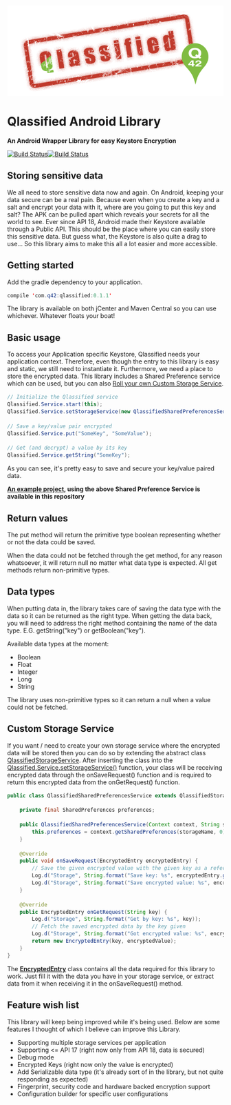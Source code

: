 [![Qlassified][qlassified-image]][qlassified-url]

# Qlassified Android Library
__An Android Wrapper Library for easy Keystore Encryption__

[![Build Status][travis-image]][travis-url][![Build Status][bintray-image]][bintray-url]

## Storing sensitive data

We all need to store sensitive data now and again. On Android, keeping your data secure can be a real pain. Because even when you create a key and a salt and encrypt your data with it, where are you going to put this key and salt? The APK can be pulled apart which reveals your secrets for all the world to see. Ever since API 18, Android made their Keystore available through a Public API. This should be the place where you can easily store this sensitive data. But guess what, the Keystore is also quite a drag to use... So this library aims to make this all a lot easier and more accessible. 

## Getting started

Add the gradle dependency to your application.

```java
compile 'com.q42:qlassified:0.1.1'
```

The library is available on both jCenter and Maven Central so you can use whichever. Whatever floats your boat!

## Basic usage

To access your Application specific Keystore, Qlassified needs your application context. Therefore, even though the entry to this library is easy and static, we still need to instantiate it. Furthermore, we need a place to store the encrypted data. This library includes a Shared Preference service which can be used, but you can also [Roll your own Custom Storage Service](https://github.com/Q42/Qlassified-Android#custom-storage-service).

```java
// Initialize the Qlassified service
Qlassified.Service.start(this);
Qlassified.Service.setStorageService(new QlassifiedSharedPreferencesService(this, "My Amazing Secure App"));

// Save a key/value pair encrypted
Qlassified.Service.put("SomeKey", "SomeValue");

// Get (and decrypt) a value by its key
Qlassified.Service.getString("SomeKey");
```

As you can see, it's pretty easy to save and secure your key/value paired data.

__[An example project](https://github.com/Q42/Qlassified-Android/tree/master/example), using the above Shared Preference Service is available in this repository__

## Return values

The put method will return the primitive type boolean representing whether or not the data could be saved.

When the data could not be fetched through the get method, for any reason whatsoever, it will return null no matter what data type is expected. All get methods return non-primitive types.

## Data types

When putting data in, the library takes care of saving the data type with the data so it can be returned as the right type. When getting the data back, you will need to address the right method containing the name of the data type. E.G. getString("key") or getBoolean("key").

Available data types at the moment:

* Boolean
* Float
* Integer
* Long
* String

The library uses non-primitive types so it can return a null when a value could not be fetched.

## Custom Storage Service

If you want / need to create your own storage service where the encrypted data will be stored then you can do so by extending the abstract class [QlassifiedStorageService](https://github.com/Q42/Qlassified-Android/blob/master/qlassified/src/main/java/com/q42/qlassified/Storage/QlassifiedStorageService.java). After inserting the class into the [Qlassified.Service.setStorageService()](https://github.com/Q42/Qlassified-Android/blob/master/qlassified/src/main/java/com/q42/qlassified/Qlassified.java#L63) function, your class will be receiving encrypted data through the onSaveRequest() function and is required to return this encrypted data from the onGetRequest() function.

```java
public class QlassifiedSharedPreferencesService extends QlassifiedStorageService {

    private final SharedPreferences preferences;

    public QlassifiedSharedPreferencesService(Context context, String storageName) {
        this.preferences = context.getSharedPreferences(storageName, 0);
    }

    @Override
    public void onSaveRequest(EncryptedEntry encryptedEntry) {
        // Save the given encrypted value with the given key as a reference
        Log.d("Storage", String.format("Save key: %s", encryptedEntry.getKey()));
        Log.d("Storage", String.format("Save encrypted value: %s", encryptedEntry.getEncryptedValue()));
    }

    @Override
    public EncryptedEntry onGetRequest(String key) {
        Log.d("Storage", String.format("Get by key: %s", key));
        // Fetch the saved encrypted data by the key given
        Log.d("Storage", String.format("Got encrypted value: %s", encryptedValue));
        return new EncryptedEntry(key, encryptedValue);
    }
}
```

The __[EncryptedEntry](https://github.com/Q42/Qlassified-Android/blob/master/qlassified/src/main/java/com/q42/qlassified/Entry/EncryptedEntry.java)__ class contains all the data required for this library to work. Just fill it with the data you have in your storage service, or extract data from it when receiving it in the onSaveRequest() method.

## Feature wish list

This library will keep being improved while it's being used. Below are some features I thought of which I believe can improve this Library.

* Supporting multiple storage services per application
* Supporting <= API 17 (right now only from API 18, data is secured)
* Debug mode
* Encrypted Keys (right now only the value is encrypted)
* Add Serializable data type (it's already sort of in the library, but not quite responding as expected)
* Fingerprint, security code and hardware backed encryption support
* Configuration builder for specific user configurations

[qlassified-url]: https://github.com/Q42/Qlassified-Android
[qlassified-image]: https://raw.githubusercontent.com/Q42/Qlassified-Android/master/qlassified.png
[travis-url]: https://travis-ci.org/Q42/Qlassified-Android
[travis-image]: http://img.shields.io/travis/Q42/Qlassified-Android.svg
[bintray-url]: https://bintray.com/shapoc/maven/qlassified/view
[bintray-image]: https://img.shields.io/bintray/v/shapoc/maven/qlassified.svg
